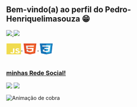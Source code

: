 ## Bem-vindo(a) ao perfil do Pedro-Henriquelimasouza 😁

 <div>
   <a href="https://github.com/Pedro-Henriquelimasouza">
   <img height="180em" src="https://github-readme-stats.vercel.app/api?username=Pedro-Henriquelimasouza&show_icons=true&theme=tokyonight&include_all_commits=true&count_private=true"/>
   <img height="180em" src="https://github-readme-stats.vercel.app/api/top-langs/?username=Pedro-Henriquelimasouza&layout=compact&langs_count=6&theme=tokyonight"/>

</div>
<div style="display: inline_block"><br>
  <img align="center" alt="Js" height="30" width="40" src="https://raw.githubusercontent.com/devicons/devicon/master/icons/javascript/javascript-plain.svg ">
  <img align="center" alt="HTML" height="30" width="40" src="https://raw.githubusercontent.com/devicons/devicon/master/icons/html5/html5-original.svg ">
  <img align="center" alt="CSS" height="30" width="40" src="https://raw.githubusercontent.com/devicons/devicon/master/icons/css3/css3-original.svg ">
</div>
 
 <br>
 
  ### minhas Rede Social!
 
<div>
  <a href="https://www.instagram.com/021_pedrohx2/" target="_blank"><img src="https://img.shields.io/badge/-Instagram-%23E4405F?style=for-the- badge&logo=instagram&logoColor=white" target="_blank"></a>
  <a href="www.linkedin.com/in/pedro-henrique-896a8a261" target="_blank"><img src="https://img.shields.io/badge/-LinkedIn-%230077B5?style= for-the-badge&logo=linkedin&logoColor=white" target="_blank"></a>
 
  ![Animação de cobra](https://github.com/Pedro-Henriquelimasouza/Pedro-Henriquelimasouza/blob/output/github-contribution-grid-snake.svg)

</div>
